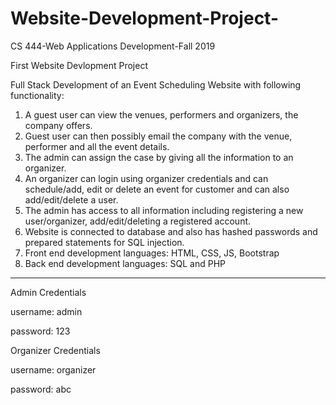 # Website-Development-Project-

CS 444-Web Applications Development-Fall 2019 

First Website Devlopment Project 

Full Stack Development of an Event Scheduling Website with following functionality: 

1. A guest user can view the venues, performers and organizers, the company offers. 
2. Guest user can then possibly email the company with the venue, performer and all the event details. 
3. The admin can assign the case by giving all the information to an organizer. 
4. An organizer can login using organizer credentials and can schedule/add, edit or delete an event for customer and can also add/edit/delete a user. 
5. The admin has access to all information including registering a new user/organizer, add/edit/deleting a registered account.  
6. Website is connected to database and also has hashed passwords and prepared statements for SQL injection. 
7. Front end development languages: HTML, CSS, JS, Bootstrap 
8. Back end development languages: SQL and PHP 

--------------------------------------------------------------------------
Admin Credentials

username: admin 

password: 123 

Organizer Credentials 

username: organizer 

password: abc 

